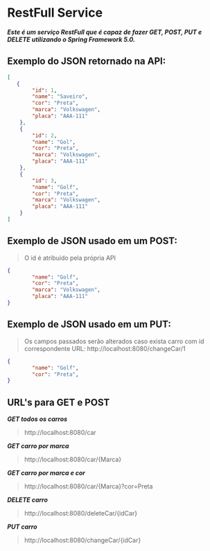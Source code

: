 # RestFull Service

***Este é um serviço RestFull que é capaz de fazer GET, POST, PUT e DELETE utilizando o Spring Framework 5.0.***

## Exemplo do JSON retornado na API:
```json
[
   {
        "id": 1,
        "name": "Saveiro",
        "cor": "Preta",
        "marca": "Volkswagen",
        "placa": "AAA-111"
    },
    {
        "id": 2,
        "name": "Gol",
        "cor": "Preta",
        "marca": "Volkswagen",
        "placa": "AAA-111"
    },
    {
        "id": 3,
        "name": "Golf",
        "cor": "Preta",
        "marca": "Volkswagen",
        "placa": "AAA-111"
    }
]
```

## Exemplo de JSON usado em um POST:
> O id é atribuido pela própria API
```json
{
        "name": "Golf",
        "cor": "Preta",
        "marca": "Volkswagen",
        "placa": "AAA-111"
}

```

## Exemplo de JSON usado em um PUT:
> Os campos passados serão alterados caso exista carro com id correspondente
> URL: http://localhost:8080/changeCar/1 
```json
{
        "name": "Golf",
        "cor": "Preta",
}

```

## URL's para GET e POST
***GET todos os carros***
> http://localhost:8080/car

***GET carro por marca***
>http://localhost:8080/car/{Marca}

***GET carro por marca e cor***
>http://localhost:8080/car/{Marca}?cor=Preta

***DELETE carro***
>http://localhost:8080/deleteCar/{idCar}

***PUT carro***
>http://localhost:8080/changeCar/{idCar}
